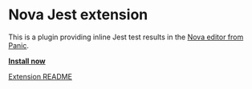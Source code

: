 # Nova Jest extension

This is a plugin providing inline Jest test results in the [Nova editor from Panic](https://panic.com/nova/).

[**Install now**](https://camlittle.com/jest.novaextension)

[Extension README](./jest.novaextension/README.md)

